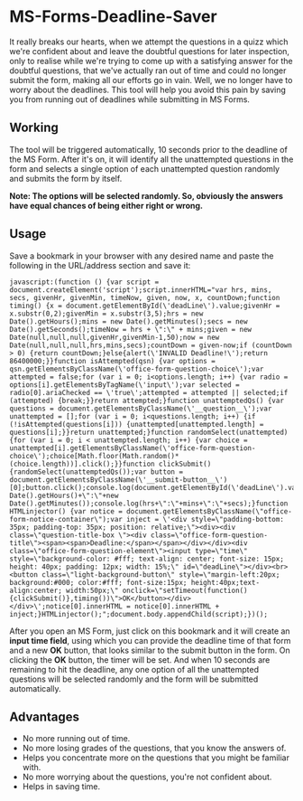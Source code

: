 # MS-Forms-Deadline-Saver
It really breaks our hearts, when we attempt the questions in a quizz which we're confident about and leave the doubtful questions for later inspection, only to realise while we're trying to come up with a satisfying answer for the doubtful questions, that we've actually ran out of time and could no longer submit the form, making all our efforts go in vain. Well, we no longer have to worry about the deadlines. This tool will help you avoid this pain by saving you from running out of deadlines while submitting in MS Forms.
 
## Working
The tool will be triggered automatically, 10 seconds prior to the deadline of the MS Form. After it's on, it will identify all the unattempted questions in the form and selects a single option of each unattempted question randomly and submits the form by itself.

**Note: The options will be selected randomly. So, obviously the answers have equal chances of being either right or wrong.**
## Usage
Save a bookmark in your browser with any desired name and paste the following in the URL/address section and save it:

    javascript:(function () {var script = document.createElement('script');script.innerHTML="var hrs, mins, secs, givenHr, givenMin, timeNow, given, now, x, countDown;function timing() {x = document.getElementById(\'deadLine\').value;givenHr = x.substr(0,2);givenMin = x.substr(3,5);hrs = new Date().getHours();mins = new Date().getMinutes();secs = new Date().getSeconds();timeNow = hrs + \":\" + mins;given = new Date(null,null,null,givenHr,givenMin-1,50);now = new Date(null,null,null,hrs,mins,secs);countDown = given-now;if (countDown > 0) {return countDown;}else{alert(\'INVALID Deadline!\');return 86400000;}}function isAttempted(qsn) {var options = qsn.getElementsByClassName(\'office-form-question-choice\');var attempted = false;for (var i = 0; i<options.length; i++) {var radio = options[i].getElementsByTagName(\'input\');var selected = radio[0].ariaChecked == \'true\';attempted = attempted || selected;if (attempted) {break;}}return attempted;}function unattemptedQs() {var questions = document.getElementsByClassName(\'__question__\');var unattempted = [];for (var i = 0; i<questions.length; i++) {if (!isAttempted(questions[i])) {unattempted[unattempted.length] = questions[i];}}return unattempted;}function randomSelect(unattempted) {for (var i = 0; i < unattempted.length; i++) {var choice = unattempted[i].getElementsByClassName(\'office-form-question-choice\');choice[Math.floor(Math.random()*(choice.length))].click();}}function clickSubmit() {randomSelect(unattemptedQs());var button = document.getElementsByClassName(\'__submit-button__\')[0];button.click();console.log(document.getElementById(\'deadLine\').value);console.log(new Date().getHours()+\":\"+new Date().getMinutes());console.log(hrs+\":\"+mins+\":\"+secs);}function HTMLinjector() {var notice = document.getElementsByClassName(\"office-form-notice-container\");var inject = \'<div style=\"padding-bottom: 35px; padding-top: 35px; position: relative;\"><div><div class=\"question-title-box \"><div class=\"office-form-question-title\"><span><span>Deadline:</span></span></div></div><div class=\"office-form-question-element\"><input type=\"time\" style=\"background-color: #fff; text-align: center; font-size: 15px; height: 40px; padding: 12px; width: 15%;\" id=\"deadLine\"></div><br><button class=\"light-background-button\" style=\"margin-left:20px; background:#000; color:#fff; font-size:15px; height:40px;text-align:center; width:50px;\" onclick=\"setTimeout(function(){clickSubmit()},timing())\">OK</button></div></div>\';notice[0].innerHTML = notice[0].innerHTML + inject;}HTMLinjector();";document.body.appendChild(script);})();

After you open an MS Form, just click on this bookmark and it will create an **input time field**, using which you can provide the deadline time of that form and a new **OK** button, that looks similar to the submit button in the form. On clicking the **OK** button, the timer will be set. And when 10 seconds are remaining to hit the deadline, any one option of all the unattempted questions will be selected randomly and the form will be submitted automatically.
 
## Advantages
- No more running out of time.
- No more losing grades of the questions, that you know the answers of. 
- Helps you concentrate more on the questions that you might be familiar with.
- No more worrying about the questions, you're not confident about.
- Helps in saving time.
